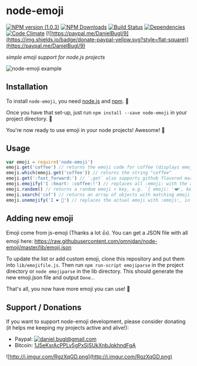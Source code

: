 # node-emoji

[![NPM version (1.0.3)](https://img.shields.io/npm/v/node-emoji.svg?style=flat-square)](https://www.npmjs.com/package/node-emoji) [![NPM Downloads](https://img.shields.io/npm/dm/node-emoji.svg?style=flat-square)](https://www.npmjs.com/package/node-emoji) [![Build Status](https://img.shields.io/travis/omnidan/node-emoji/master.svg?style=flat-square)](https://travis-ci.org/omnidan/node-emoji) [![Dependencies](https://img.shields.io/david/omnidan/node-emoji.svg?style=flat-square)](https://david-dm.org/omnidan/node-emoji) [![Code Climate](https://img.shields.io/codeclimate/github/omnidan/node-emoji.svg?style=flat-square)](https://codeclimate.com/github/omnidan/node-emoji) [![https://paypal.me/DanielBugl/9](https://img.shields.io/badge/donate-paypal-yellow.svg?style=flat-square)](https://paypal.me/DanielBugl/9)

_simple emoji support for node.js projects_

![node-emoji example](https://i.imgur.com/yIo5Uux.png)

## Installation
To install `node-emoji`, you need [node.js](http://nodejs.org/) and [npm](https://github.com/npm/npm#super-easy-install). :rocket:

Once you have that set-up, just run `npm install --save node-emoji` in your project directory. :ship:

You're now ready to use emoji in your node projects! Awesome! :metal:

## Usage
```javascript
var emoji = require('node-emoji')
emoji.get('coffee') // returns the emoji code for coffee (displays emoji on terminals that support it)
emoji.which(emoji.get('coffee')) // returns the string "coffee"
emoji.get(':fast_forward:') // `.get` also supports github flavored markdown emoji (http://www.emoji-cheat-sheet.com/)
emoji.emojify('I :heart: :coffee:!') // replaces all :emoji: with the actual emoji, in this case: returns "I ❤️ ☕️!"
emoji.random() // returns a random emoji + key, e.g. `{ emoji: '❤️', key: 'heart' }`
emoji.search('cof') // returns an array of objects with matching emoji's. `[{ emoji: '☕️', key: 'coffee' }, { emoji: ⚰', key: 'coffin'}]`
emoji.unemojify('I ❤️ 🍕') // replaces the actual emoji with :emoji:, in this case: returns "I :heart: :pizza:"
```

## Adding new emoji
Emoji come from js-emoji (Thanks a lot :thumbsup:). You can get a JSON file with all emoji here: https://raw.githubusercontent.com/omnidan/node-emoji/master/lib/emoji.json

To update the list or add custom emoji, clone this repository and put them into `lib/emojifile.js`.
Then run `npm run-script emojiparse` in the project directory or `node emojiparse` in the lib directory.
This should generate the new emoji.json file and output `Done.`.

That's all, you now have more emoji you can use! :clap:

## Support / Donations
If you want to support node-emoji development, please consider donating (it helps me keeping my projects active and alive!):

 * Paypal: [![daniel.bugl@gmail.com](https://www.paypalobjects.com/en_US/i/btn/btn_donate_SM.gif)](https://www.paypal.com/cgi-bin/webscr?cmd=_s-xclick&hosted_button_id=YBMS9EKTNPZHJ)
 * Bitcoin: [1J5eKsrAcPPLv5gPxSjSUkXnbJpkhndFgA](bitcoin:1J5eKsrAcPPLv5gPxSjSUkXnbJpkhndFgA)

![http://i.imgur.com/RgzXqGD.png](http://i.imgur.com/RgzXqGD.png)
